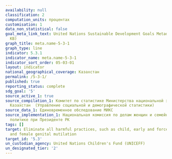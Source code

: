 ```yaml
---
availability: null
classification: 2
computation_units: процентах
customisation: 1
data_non_statistical: false
goal_meta_link_text: United Nations Sustainable Development Goals Metadata (PDF 207
  KB)
graph_title: meta.name-5-3-1
graph_type: line
indicator: 5.3.1
indicator_name: meta.name-5-3-1
indicator_sort_order: 05-03-01
layout: indicator
national_geographical_coverage: Казахстан
permalink: /5-3-1/
published: true
reporting_status: complete
sdg_goal: '5'
source_active_1: true
source_compilation_1: Комитет по статистике Министерства национальной экономики Республики
  Казахстан  (Управление социальной и демографической статистики)
source_data_1: Единовременное обследование МИКС
source_implementation_1: Национальная комиссия по делам женщин и семейно-демографической
  политике при Президенте РК
tags: []
target: Eliminate all harmful practices, such as child, early and forced marriage
  and female genital mutilation
target_id: '5.3'
un_custodian_agency: United Nations Children's Fund (UNICEFF)
un_designated_tier: '2'
---
```

